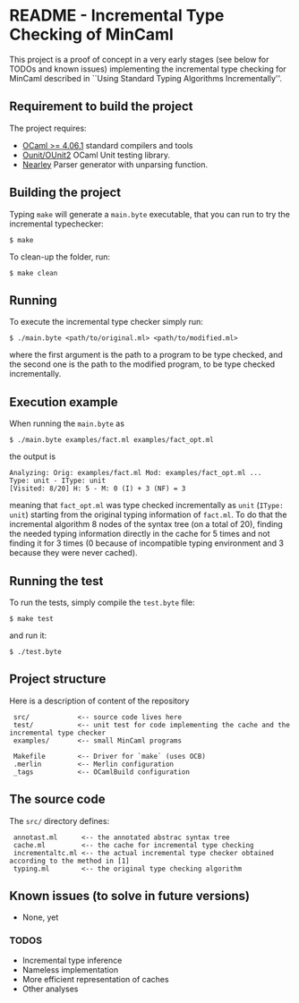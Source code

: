 # README - Incremental Type Checking of MinCaml

This project is a proof of concept in a very early stages (see below
for TODOs and known issues) implementing the incremental type checking for MinCaml
described in ``Using Standard Typing Algorithms Incrementally''.

## Requirement to build the project #

The project requires:

- [OCaml >= 4.06.1](http://www.ocaml.org/) standard compilers and tools
- [Ounit/OUnit2](http://ounit.forge.ocamlcore.org/) OCaml Unit testing library. 
- [Nearley](https://github.com/kach/nearley) Parser generator with unparsing function.
## Building the project #
Typing `make` will generate a `main.byte` executable, that you can run to try the incremental typechecker:
```
$ make
```

To clean-up the folder, run:
```
$ make clean
```

## Running #
To execute the incremental type checker simply run:
```
$ ./main.byte <path/to/original.ml> <path/to/modified.ml>
```
where the first argument is the path to a program to be type checked, and the second one is the path to the modified program, to be type checked incrementally.

## Execution example

When running the ``main.byte`` as
```
$ ./main.byte examples/fact.ml examples/fact_opt.ml
```
the output is
```
Analyzing: Orig: examples/fact.ml Mod: examples/fact_opt.ml ...
Type: unit - IType: unit
[Visited: 8/20] H: 5 - M: 0 (I) + 3 (NF) = 3
```
meaning that ``fact_opt.ml`` was type checked incrementally as ``unit`` (``IType: unit``) starting from the original typing information of ``fact.ml``.
To do that the incremental algorithm 8 nodes of the syntax tree (on a total of 20), finding the needed typing information directly in the cache for 5 times and not finding it for 3 times (0 because of incompatible typing environment and 3 because they were never cached).

## Running the test #
To run the tests, simply compile the `test.byte` file:
```
$ make test
```
and run it:
```
$ ./test.byte
```

## Project structure #

Here is a description of content of the repository

     src/            <-- source code lives here
     test/	         <-- unit test for code implementing the cache and the incremental type checker
     examples/       <-- small MinCaml programs

     Makefile        <-- Driver for `make` (uses OCB)
     .merlin         <-- Merlin configuration
     _tags           <-- OCamlBuild configuration

## The source code

The `src/` directory defines:

     annotast.ml      <-- the annotated abstrac syntax tree
     cache.ml         <-- the cache for incremental type checking
     incrementaltc.ml <-- the actual incremental type checker obtained according to the method in [1]
     typing.ml        <-- the original type checking algorithm

## Known issues (to solve in future versions) #
- None, yet

### TODOS #
- Incremental type inference
- Nameless implementation
- More efficient representation of caches
- Other analyses